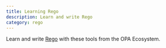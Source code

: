 ```yaml
---
title: Learning Rego
description: Learn and write Rego
category: rego
---
```


Learn and write [Rego](/docs/policy-language) with these tools from the OPA Ecosystem.
